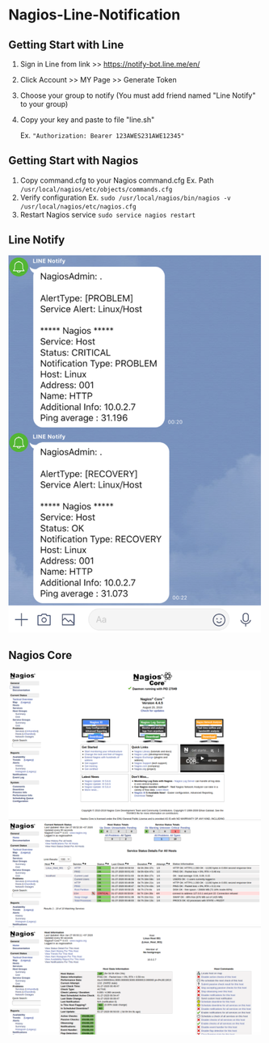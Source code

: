 # Nagios-Line-Notification

## Getting Start with Line

1. Sign in Line from link >> https://notify-bot.line.me/en/
2. Click Account >> MY Page >> Generate Token 
3. Choose your group to notify (You must add friend named "Line Notify" to your group)
4. Copy your key and paste to file "line.sh" 

    Ex. `"Authorization: Bearer 123AWES231AWE12345"`


## Getting Start with Nagios

1. Copy command.cfg to your Nagios command.cfg
  Ex. Path `/usr/local/nagios/etc/objects/commands.cfg`
2. Verify configuration
  Ex. `sudo /usr/local/nagios/bin/nagios -v /usr/local/nagios/etc/nagios.cfg`
3. Restart Nagios service
  `sudo service nagios restart`

## Line Notify
<img src="./markdown/img1.png" width="500px">

## Nagios Core
<img src="./markdown/img4.png" width="500px">

<img src="./markdown/img2.png" width="500px">

<img src="./markdown/img3.png" width="500px">
